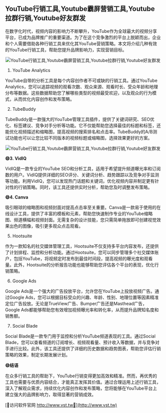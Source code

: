 ## **YouTube行销工具,Youtube霸屏营销工具,Youtube拉群行销,Youtube好友群发**

在数字化时代，视频内容的影响力不断攀升，YouTube作为全球最大的视频分享平台，已成为品牌推广的重要渠道。为了在这个竞争激烈的平台上脱颖而出，企业和个人需要借助各种行销工具来优化其YouTube营销策略。本文将介绍几种有效的YouTube行销工具，帮助您提升品牌影响力，实现营销目标。

 <center><img src="https://vst.tw/MP4/tuiguang/png/8.png" alt="YouTube行销工具,Youtube霸屏营销工具,Youtube拉群行销,Youtube好友群发"></center>

1. YouTube Analytics

YouTube自带的分析工具是每个内容创作者不可或缺的行销工具。通过YouTube Analytics，您可以追踪视频的观看次数、观众来源、观看时长、受众年龄和地理分布等数据。这些数据帮助您了解哪些类型的视频最受欢迎，以及观众的行为模式，从而优化内容创作和发布策略。

2. TubeBuddy

TubeBuddy是一款强大的YouTube管理工具插件，提供了关键词研究、SEO优化、标签建议、竞争对手分析等功能。它不仅能帮助您选择最佳的标题和标签，还能优化视频描述和缩略图，提高视频的搜索排名和点击率。TubeBuddy的A/B测试功能也可以让您比较不同版本的视频标题或缩略图，选择效果更好的方案。

 <center><img src="https://vst.tw/MP4/tuiguang/png/0.png" alt="YouTube行销工具,Youtube霸屏营销工具,Youtube拉群行销,Youtube好友群发"></center>

**😄3. VidIQ**

VidIQ是一款专业的YouTube SEO和分析工具，适用于希望提升频道曝光率和订阅数的用户。VidIQ提供详细的SEO评分、关键词分析、趋势跟踪以及竞争对手监测等功能。利用VidIQ，您可以发现热门话题和关键词，优化视频内容并制定更有针对性的行销策略。同时，该工具还提供实时分析，帮助您及时调整发布策略。

**😄4. Canva**

吸引眼球的缩略图和视频封面对提高点击率至关重要。Canva是一款易于使用的在线设计工具，提供了丰富的模板和元素，帮助您快速制作专业的YouTube缩略图、频道横幅和视频封面。无需复杂的设计技能，您只需简单拖放即可创建视觉效果出色的图像，吸引更多观众点击观看。

5. Hootsuite

作为一款知名的社交媒体管理工具，Hootsuite不仅支持多平台内容发布，还提供了计划排程、监控和分析功能。通过Hootsuite，您可以同步管理多个社交媒体账户，包括YouTube，将视频定时发布到最佳时间段，提高视频的曝光度和观看量。此外，Hootsuite的分析报告功能也能够帮助您评估各个平台的表现，优化行销策略。

6. Google Ads

Google Ads是一个强大的广告投放平台，允许您在YouTube上投放视频广告。通过Google Ads，您可以根据目标受众的兴趣、年龄、性别、地理位置等因素精准定位广告投放。无论是TrueView广告、Bumper广告还是Masthead广告，Google Ads都能够帮助您有效增加视频曝光率和转化率，从而提升品牌知名度和销售额。

7. Social Blade

Social Blade是一款专门用于监控和分析YouTube频道表现的工具。通过Social Blade，您可以查看频道的订阅增长、视频观看量、预计收入等数据，并与竞争对手进行比较。此外，该工具还提供了详细的历史数据和趋势图表，帮助您评估行销策略的效果，制定长期发展计划。

**😄结语**

在众多行销工具的帮助下，YouTube行销变得更加高效和精准。然而，再优秀的工具也需要与优质内容结合，才能真正发挥其价值。通过合理运用上述行销工具，深入了解观众需求，持续优化内容创作和发布策略，您将能够在YouTube平台上建立强大的品牌影响力，取得显著的营销成效。


[👻访问软件官网 http://www.vst.tw👻](http://www.vst.tw)
